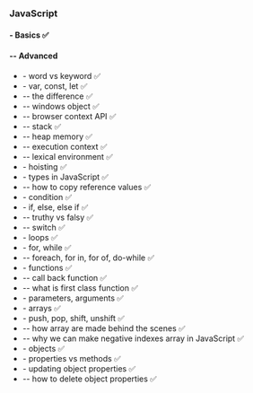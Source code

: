 ### JavaScript
#### \- Basics ✅
#### -- Advanced

- \- word vs keyword ✅
- \- var, const, let ✅
- -- the difference ✅
- -- windows object ✅
- -- browser context API ✅
- -- stack ✅
- -- heap memory ✅
- -- execution context ✅
- -- lexical environment ✅
- \- hoisting ✅
- \- types in JavaScript ✅
- -- how to copy reference values ✅
- \- condition ✅
- \- if, else, else if ✅
- -- truthy vs falsy ✅
- -- switch ✅
- \- loops ✅
- \- for, while ✅
- -- foreach, for in, for of, do-while ✅
- \- functions ✅
- -- call back function ✅
- -- what is first class function ✅
- \- parameters, arguments ✅
- \- arrays ✅
- \- push, pop, shift, unshift ✅
- -- how array are made behind the scenes ✅
- -- why we can make negative indexes array in JavaScript ✅
- \- objects ✅
- \- properties vs methods ✅
- \- updating object properties ✅
- -- how to delete object properties ✅